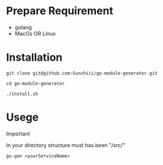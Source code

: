 # Prepare Requirement
- golang
- MacOs OR Linux

# Installation
```
git clone git@github.com:Sunchiii/go-module-generator.git
```
```
cd go-module-generator
```
```
./install.sh
```

# Usege
> [!IMPORTANT]
> In your directory structure must has been "/src/"

```
go-gen <yourServiceName>
```
